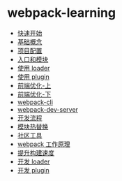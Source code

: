 # webpack-learning

- [快速开始](./start)
- [基础概念](./concepts)
- [项目配置](./configuration)
- [入口和模块](./entry-and-module)
- [使用 loader](./use-loader)
- [使用 plugin](./use-plugin)
- [前端优化-上](./optimizing)
- [前端优化-下](./optimizing)
- [webpack-cli](./webpack-cli)
- [webpack-dev-server](./webpack-dev-server)
- [开发流程]()
- [模块热替换]()
- [社区工具]()
- [webpack 工作原理]()
- [提升构建速度]()
- [开发 loader]()
- [开发 plugin]()
